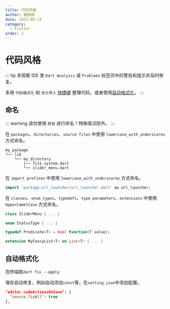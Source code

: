 ```yaml
---
title: 代码风格
author: 猪蚊耗
date: 2023-09-15
category:
  - Flutter
order: 2
---
```


# 代码风格

<!-- more -->

::: tip
多观察 IDE 里 `Dart Analysis` 或 `Problems` 标签页中的警告和提示并及时修复。

多用 `代码格式化` 和 `优化导入` [快捷键](shortcuts.md) 整理代码，或者使用[自动格式化](#自动格式化)。
:::

## 命名

::: warning
请勿使用 `拼音` 进行命名！特殊情况除外。
:::

在 `packages`、`directories`、`source files` 中使用 `lowercase_with_underscores` 方式命名。

```
my_package
└── lib
    └── my_directory
        ├── file_system.dart
        └── slider_menu.dart
```

在 `import prefixes` 中使用 `lowercase_with_underscores` 方式命名。

```dart
import 'package:url_launcher/url_launcher.dart' as url_launcher;
```

在 `classes`、`enum types`、`typedefs`、`type parameters`、`extensions` 中使用 `UpperCamelCase` 方式命名。

```dart
class SliderMenu { ... }

enum StatusType { ... }

typedef Predicate<T> = bool Function(T value);

extension MyFancyList<T> on List<T> { ... }
```

## 自动格式化

在终端跑`dart fix --apply`

保存自动修复，例如自动添加`const`等，在`setting.json`中添加配置。

```json
"editor.codeActionsOnSave": {
  "source.fixAll": true
},
```
